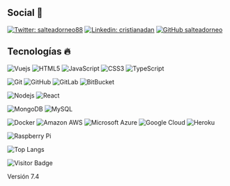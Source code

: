 ## Social 👋

[![Twitter: salteadorneo88](https://img.shields.io/twitter/follow/salteadorneo88?style=social)](https://twitter.com/salteadorneo88)
[![Linkedin: cristianadan](https://img.shields.io/badge/-cristianadan-blue?style=flat-square&logo=Linkedin&logoColor=white&link=https://www.linkedin.com/in/cristianadan/)](https://www.linkedin.com/in/cristianadan/)
[![GitHub salteadorneo](https://img.shields.io/github/followers/salteadorneo?label=follow&style=social)](https://github.com/salteadorneo)

## Tecnologías 🔥

![Vuejs](https://img.shields.io/badge/-Vuejs-1a1a1a?style=flat-square&logo=vuedotjs)
![HTML5](https://img.shields.io/badge/-HTML5-E34F26?style=flat-square&logo=html5&logoColor=white)
![JavaScript](https://img.shields.io/badge/-JavaScript-black?style=flat-square&logo=javascript)
![CSS3](https://img.shields.io/badge/-CSS3-1572B6?style=flat-square&logo=css3)
![TypeScript](https://img.shields.io/badge/-TypeScript-007ACC?style=flat-square&logo=typescript)

![Git](https://img.shields.io/badge/-Git-black?style=flat-square&logo=git)
![GitHub](https://img.shields.io/badge/-GitHub-181717?style=flat-square&logo=github)
![GitLab](https://img.shields.io/badge/-GitLab-FCA121?style=flat-square&logo=gitlab)
![BitBucket](https://img.shields.io/badge/-BitBucket-darkblue?style=flat-square&logo=bitbucket)

![Nodejs](https://img.shields.io/badge/-Nodejs-black?style=flat-square&logo=Node.js)
![React](https://img.shields.io/badge/-React-black?style=flat-square&logo=react)

![MongoDB](https://img.shields.io/badge/-MongoDB-black?style=flat-square&logo=mongodb)
![MySQL](https://img.shields.io/badge/-MySQL-black?style=flat-square&logo=mysql)

![Docker](https://img.shields.io/badge/-Docker-black?style=flat-square&logo=docker)
![Amazon AWS](https://img.shields.io/badge/Amazon%20AWS-232F3E?style=flat-square&logo=amazon-aws)
![Microsoft Azure](https://img.shields.io/badge/Microsoft%20Azure-232F7E?style=flat-square&logo=microsoft-azure)
![Google Cloud](https://img.shields.io/badge/Google%20Cloud-black?style=flat-square&logo=google-cloud)
![Heroku](https://img.shields.io/badge/-Heroku-430098?style=flat-square&logo=heroku)

![Raspberry Pi](https://img.shields.io/badge/-Raspberry%20Pi-C51A4A?style=flat-square&logo=Raspberry-Pi)

<!-- ![Github Stats](https://github-readme-stats.vercel.app/api?username=salteadorneo&count_private=true&show_icons=true&include_all_commits=true) -->

![Top Langs](https://github-readme-stats.vercel.app/api/top-langs/?username=salteadorneo&hide=TeX&layout=compact)

![Visitor Badge](https://visitor-badge.laobi.icu/badge?page_id=salteadorneo.salteadorneo)

Versión 7.4

